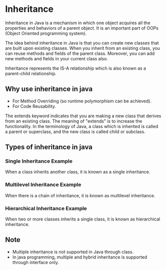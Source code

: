 # Inheritance
Inheritance in Java is a mechanism in which one object acquires all the properties and behaviors of a parent object. It is an important part of OOPs (Object Oriented programming system).

The idea behind inheritance in Java is that you can create new classes that are built upon existing classes. When you inherit from an existing class, you can reuse methods and fields of the parent class. Moreover, you can add new methods and fields in your current class also.

Inheritance represents the IS-A relationship which is also known as a parent-child relationship.

## Why use inheritance in java
  - For Method Overriding (so runtime polymorphism can be achieved).
  - For Code Reusability.

The extends keyword indicates that you are making a new class that derives from an existing class. The meaning of "extends" is to increase the functionality. In the terminology of Java, a class which is inherited is called a parent or superclass, and the new class is called child or subclass.

## Types of inheritance in java

### Single Inheritance Example
  When a class inherits another class, it is known as a single inheritance.

### Multilevel Inheritance Example
  When there is a chain of inheritance, it is known as multilevel inheritance.

### Hierarchical Inheritance Example
When two or more classes inherits a single class, it is known as hierarchical inheritance.

## Note
   - Multiple inheritance is not supported in Java through class.
   - In java programming, multiple and hybrid inheritance is supported through interface only. 
